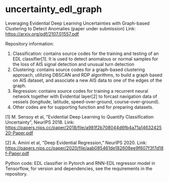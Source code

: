 # uncertainty_edl_graph
Leveraging Evidential Deep Learning Uncertainties with Graph-based Clustering to Detect Anomalies (paper under submission)
Link: https://arxiv.org/pdf/2107.01557.pdf

Repository information:
1. Classification: contains source codes for the training and testing of an EDL classifier[1]. It is used to detect anomalous or normal samples for the loss of AIS signal detection and unusual turn detection 
2. Clustering: contains source codes for a graph-based clustering approach, utilizing DBSCAN and RDP algorithms, to build a graph based on AIS dataset, and associate a new AIS data to one of the edges of the graph.
3. Regression: contains source codes for training a recurrent  neural network together with Evidential layer[2] to forcast navigation data of vessels (longitude, latitude, speed-over-ground, course-over-ground).
4. Other codes are for supporting function and for preparing datasets.

[1] M. Sensoy et al, "Evidential Deep Learning to Quantify Classification Uncertainty", NeurIPS 2018. 
Link: https://papers.nips.cc/paper/2018/file/a981f2b708044d6fb4a71a1463242520-Paper.pdf

[2] A. Amini et al, "Deep Evidential Regression," NeurIPS 2020.
Link: https://papers.nips.cc/paper/2020/file/aab085461de182608ee9f607f3f7d18f-Paper.pdf

Python code: EDL classifier in Pytorch and RNN-EDL regressor model in Tensorflow, for version and dependencies, see the requirements in the repository.  
